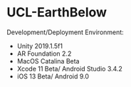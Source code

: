 # UCL-EarthBelow
Development/Deployment Environment:
- Unity 2019.1.5f1
- AR Foundation 2.2
- MacOS Catalina Beta
- Xcode 11 Beta/ Android Studio 3.4.2
- iOS 13 Beta/ Android 9.0
